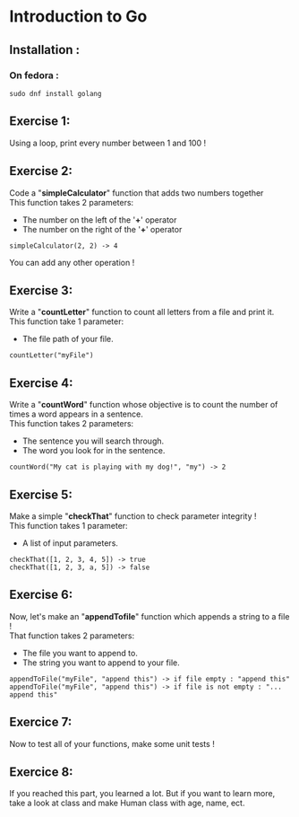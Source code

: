 # Introduction to **Go**

## Installation :

### On fedora :
```
sudo dnf install golang
```

## Exercise 1:

Using a loop, print every number between 1 and 100 !

## Exercise 2:

Code a "**simpleCalculator**" function that adds two numbers together<br>
This function takes 2 parameters:
* The number on the left of the '**+**' operator
* The number on the right of the '**+**' operator

```
simpleCalculator(2, 2) -> 4
```
You can add any other operation !


## Exercise 3:

Write a "**countLetter**" function to count all letters from a file and print it.<br>
This function take 1 parameter:
* The file path of your file.

```
countLetter("myFile")
```

## Exercise 4:

Write a "**countWord**" function whose objective is to count the number of times a word appears in a sentence.<br>
This function takes 2 parameters:
* The sentence you will search through.
* The word you look for in the sentence.

```
countWord("My cat is playing with my dog!", "my") -> 2
```

## Exercise 5:

Make a simple "**checkThat**" function to check parameter integrity !<br>
This function takes 1 parameter:
* A list of input parameters.

```
checkThat([1, 2, 3, 4, 5]) -> true
checkThat([1, 2, 3, a, 5]) -> false
```

## Exercise 6:

Now, let's make an "**appendTofile**" function which appends a string to a file !<br>
That function takes 2 parameters:
* The file you want to append to.
* The string you want to append to your file.
```
appendToFile("myFile", "append this") -> if file empty : "append this"
appendToFile("myFile", "append this") -> if file is not empty : "... append this"
```

## Exercice 7:

Now to test all of your functions, make some unit tests !

## Exercice 8:

If you reached this part, you learned a lot. But if you want to learn more, take a look at class and make Human class with age, name, ect.